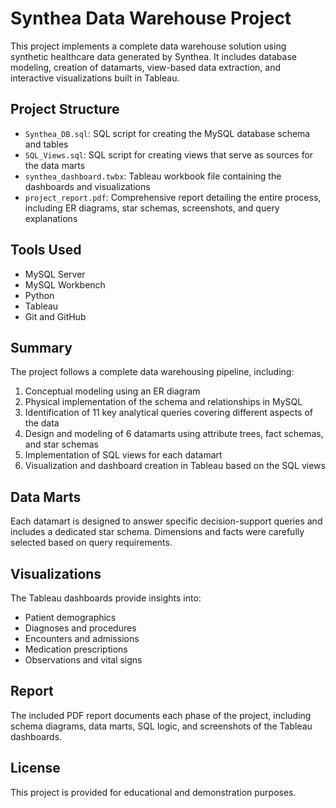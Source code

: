 # Synthea Data Warehouse Project

This project implements a complete data warehouse solution using synthetic healthcare data generated by Synthea. It includes database modeling, creation of datamarts, view-based data extraction, and interactive visualizations built in Tableau.

## Project Structure

- `Synthea_DB.sql`: SQL script for creating the MySQL database schema and tables
- `SQL_Views.sql`: SQL script for creating views that serve as sources for the data marts
- `synthea_dashboard.twbx`: Tableau workbook file containing the dashboards and visualizations
- `project_report.pdf`: Comprehensive report detailing the entire process, including ER diagrams, star schemas, screenshots, and query explanations

## Tools Used

- MySQL Server
- MySQL Workbench
- Python
- Tableau
- Git and GitHub

## Summary

The project follows a complete data warehousing pipeline, including:

1. Conceptual modeling using an ER diagram
2. Physical implementation of the schema and relationships in MySQL
3. Identification of 11 key analytical queries covering different aspects of the data
4. Design and modeling of 6 datamarts using attribute trees, fact schemas, and star schemas
5. Implementation of SQL views for each datamart
6. Visualization and dashboard creation in Tableau based on the SQL views

## Data Marts

Each datamart is designed to answer specific decision-support queries and includes a dedicated star schema. Dimensions and facts were carefully selected based on query requirements.

## Visualizations

The Tableau dashboards provide insights into:
- Patient demographics
- Diagnoses and procedures
- Encounters and admissions
- Medication prescriptions
- Observations and vital signs

## Report

The included PDF report documents each phase of the project, including schema diagrams, data marts, SQL logic, and screenshots of the Tableau dashboards.

## License

This project is provided for educational and demonstration purposes.

